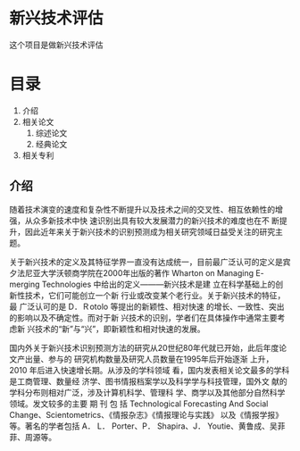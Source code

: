 # 新兴技术评估

这个项目是做新兴技术评估

# 目录

1. 介绍
2. 相关论文
   1. 综述论文
   2. 经典论文
3. 相关专利

## 介绍

 随着技术演变的速度和复杂性不断提升以及技术之间的交叉性、相互依赖性的增强，从众多新技术中快 速识别出具有较大发展潜力的新兴技术的难度也在不 断提升，因此近年来关于新兴技术的识别预测成为相关研究领域日益受关注的研究主题。

关于新兴技术的定义及其特征学界一直没有达成统一，目前最广泛认可的定义是宾夕法尼亚大学沃顿商学院在2000年出版的著作 Wharton on Managing E- merging Technologies 中给出的定义———新兴技术是建 立在科学基础上的创新性技术，它们可能创立一个新 行业或改变某个老行业。关于新兴技术的特征，最 广泛认可的是 D．Ｒotolo 等提出的新颖性、相对快速 的增长、一致性、突出的影响以及不确定性。而对于新 兴技术的识别，学者们在具体操作中通常主要考虑新 兴技术的“新”与“兴”，即新颖性和相对快速的发展。

国内外关于新兴技术识别预测方法的研究从20世纪80年代就已开始，此后年度论文产出量、参与的 研究机构数量及研究人员数量在1995年后开始逐渐 上升，2010 年后进入快速增长期。从涉及的学科领域 看，国内发表相关论文最多的学科是工商管理、数量经 济学、图书情报档案学以及科学学与科技管理，国外文 献的学科分布则相对广泛，涉及计算机科学、管理科 学、商学以及其他部分自然科学领域。发文较多的主要 期 刊 包 括 Technological Forecasting And Social Change、Scientometrics、《情报杂志》《情报理论与实践》 以及《情报学报》等。著名的学者包括 A． L． Porter、P． Shapira、J． Youtie、黄鲁成、吴菲菲、周源等。


